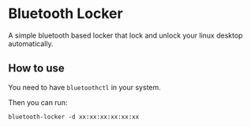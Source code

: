 # Bluetooth Locker

A simple bluetooth based locker that lock and unlock your linux desktop automatically.

## How to use

You need to have `bluetoothctl` in your system. 

Then you can run:

```shell
bluetooth-locker -d xx:xx:xx:xx:xx:xx
```
